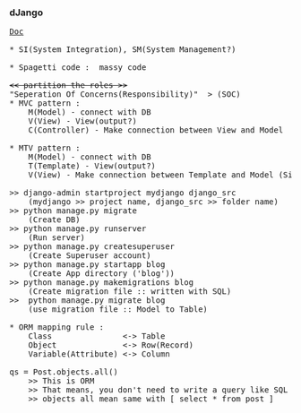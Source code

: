 ### dJango
<pre>
<a href = "../../docs/Django웹프레임워크.pdf">Doc</a>

* SI(System Integration), SM(System Management?)

* Spagetti code :  massy code

<del><< partition the roles >></del>
"Seperation Of Concerns(Responsibility)"  > (SOC)
* MVC pattern : 
    M(Model) - connect with DB
    V(View) - View(output?)
    C(Controller) - Make connection between View and Model

* MTV pattern : 
    M(Model) - connect with DB
    T(Template) - View(output?)
    V(View) - Make connection between Template and Model (Simillar with Controller in MVC pattern)

>> django-admin startproject mydjango django_src
    (mydjango >> project name, django_src >> folder name)
>> python manage.py migrate
    (Create DB)
>> python manage.py runserver
    (Run server)
>> python manage.py createsuperuser
    (Create Superuser account)
>> python manage.py startapp blog
    (Create App directory ('blog'))
>> python manage.py makemigrations blog
    (Create migration file :: written with SQL)
>>  python manage.py migrate blog
    (use migration file :: Model to Table)

* ORM mapping rule : 
    Class               <-> Table
    Object              <-> Row(Record)
    Variable(Attribute) <-> Column

qs = Post.objects.all()
    >> This is ORM
    >> That means, you don't need to write a query like SQL
    >> objects all mean same with [ select * from post ]
    
</pre>